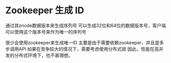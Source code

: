 # Zookeeper 生成 ID

通过其znode数据版本来生成序列号
	可以生成32位和64位的数据版本号，客户端可以使用这个版本号来作为唯一的序列号

很少会使用zookeeper来生成唯一ID
	主要是由于需要依赖zookeeper，并且是多步调用API
	如果在竞争较大的情况下，需要考虑使用分布式锁
		因此，性能在高并发的分布式环境下，也不甚理想。

